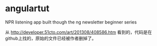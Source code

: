 # angulartut
NPR listening app built though the ng newsletter beginner series

从 http://developer.51cto.com/art/201308/408586.htm 看到的，代码是在github上找的，原始的文件已经被作者删掉了。
